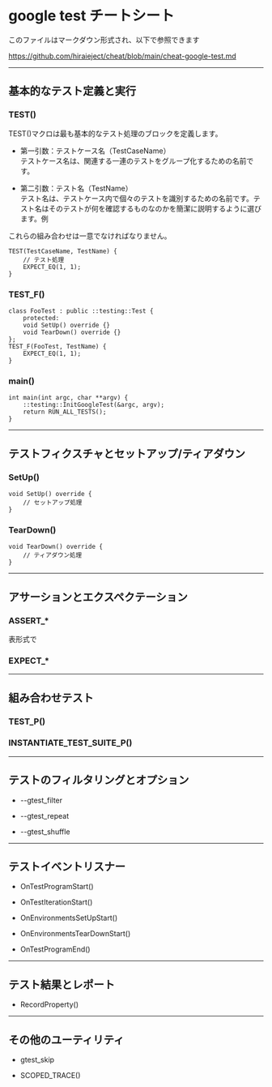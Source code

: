 
# google test チートシート

このファイルはマークダウン形式され、以下で参照できます

https://github.com/hiraieject/cheat/blob/main/cheat-google-test.md

----
## 基本的なテスト定義と実行

### TEST()

TEST()マクロは最も基本的なテスト処理のブロックを定義します。

- 第一引数：テストケース名（TestCaseName）<br>
  テストケース名は、関連する一連のテストをグループ化するための名前です。

- 第二引数：テスト名（TestName）<br>
  テスト名は、テストケース内で個々のテストを識別するための名前です。テスト名はそのテストが何を確認するものなのかを簡潔に説明するように選びます。例

これらの組み合わせは一意でなければなりません。
    
    TEST(TestCaseName, TestName) {
        // テスト処理
        EXPECT_EQ(1, 1);
    }

### TEST_F()

    class FooTest : public ::testing::Test {
        protected:
        void SetUp() override {}
        void TearDown() override {}
    };
    TEST_F(FooTest, TestName) {
        EXPECT_EQ(1, 1);
    }


### main()

    int main(int argc, char **argv) {
        ::testing::InitGoogleTest(&argc, argv);
        return RUN_ALL_TESTS();
    }

----
## テストフィクスチャとセットアップ/ティアダウン

### SetUp()

    void SetUp() override {
        // セットアップ処理
    }

### TearDown()

    void TearDown() override {
        // ティアダウン処理
    }

----
## アサーションとエクスペクテーション

### ASSERT_*

表形式で

### EXPECT_*

----
## 組み合わせテスト

### TEST_P()

### INSTANTIATE_TEST_SUITE_P()

----
## テストのフィルタリングとオプション

- --gtest_filter

- --gtest_repeat

- --gtest_shuffle

----
## テストイベントリスナー

- OnTestProgramStart()

- OnTestIterationStart()

- OnEnvironmentsSetUpStart()

- OnEnvironmentsTearDownStart()

- OnTestProgramEnd()

----
## テスト結果とレポート

- RecordProperty()

----
## その他のユーティリティ

- gtest_skip

- SCOPED_TRACE()
